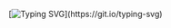 [![Typing SVG](https://readme-typing-svg.demolab.com?font=Serif+&size=24&duration=4500&pause=850&color=0BFF0050&vCenter=true&width=529&height=85&lines=Wake+up.;The+Matirx+has+you...;Follow+the+white+rabbit.;Knock%2C+Knock.)](https://git.io/typing-svg)
<!--
**PIesPnuema/PIesPnuema** is a ✨ _special_ ✨ repository because its `README.md` (this file) appears on your GitHub profile.

Here are some ideas to get you started:

- 🔭 I’m currently working on ...
- 🌱 I’m currently learning ...
- 👯 I’m looking to collaborate on ...
- 🤔 I’m looking for help with ...
- 💬 Ask me about ...
- 📫 How to reach me: ...
- 😄 Pronouns: ...
- ⚡ Fun fact: ...
-->
